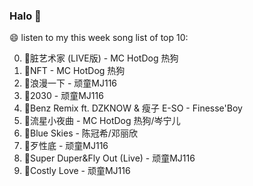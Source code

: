 

### Halo 👋

😄 listen to my this week song list of top 10:

0. 🌈脏艺术家 (LIVE版) - MC HotDog 热狗
1. 🌈NFT - MC HotDog 热狗
2. 🌈浪漫一下 - 顽童MJ116
3. 🌈2030 - 顽童MJ116
4. 🌈Benz Remix ft. DZKNOW & 瘦子 E-SO - Finesse'Boy
5. 🌈流星小夜曲 - MC HotDog 热狗/岑宁儿
6. 🌈Blue Skies - 陈冠希/邓丽欣
7. 🌈歹性底 - 顽童MJ116
8. 🌈Super Duper&Fly Out (Live) - 顽童MJ116
9. 🌈Costly Love - 顽童MJ116

